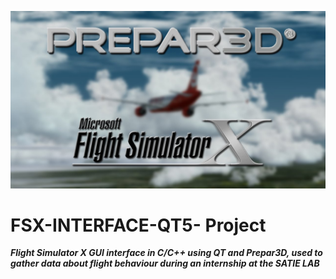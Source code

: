 ![alt text](https://github.com/AOZakari/FSX-INTERFACE-QT5-/blob/master/PREPAR3D.jpg)
# FSX-INTERFACE-QT5- Project

***Flight Simulator X GUI interface in C/C++ using QT and Prepar3D, used to gather data about flight behaviour during an internship at the SATIE LAB***
